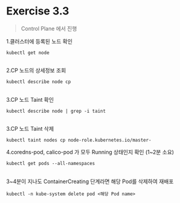 # Exercise 3.3


> Control Plane 에서 진행

1.클러스터에 등록된 노드 확인
```
kubectl get node
```

##

2.CP 노드의 상세정보 조회
```
kubectl describe node cp
```

##

3.CP 노드 Taint 확인
```
kubectl describe node | grep -i taint
```

##

3.CP 노드 Taint 삭제
```
kubectl taint nodes cp node-role.kubernetes.io/master-
```

4.coredns-pod, calico-pod 가 모두 Running 상태인지 확인 (1~2분 소요)
```
kubectl get pods --all-namespaces
```
##

3~4분이 지나도 ContainerCreating 단계라면 해당 Pod를 삭제하여 재배포
```
kubectl -n kube-system delete pod <해당 Pod name>
```
